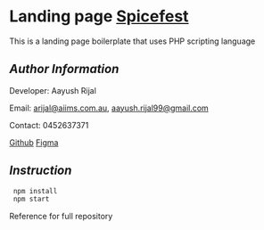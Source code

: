 # Landing page [Spicefest](https://spicefest.com.au/)

This is a landing page boilerplate that uses PHP scripting language

## _Author Information_

Developer: Aayush Rijal

Email: arijal@aiims.com.au, aayush.rijal99@gmail.com

Contact: 0452637371

[Github](https://github.com/aayushrijal91/spicefest)
[Figma](https://www.figma.com/file/rzHnVJeaGP7HOBR386q4ls/Spice-Fest?node-id=141%3A1454)

## _Instruction_

```bash
 npm install
 npm start
 ```

Reference for full repository
